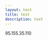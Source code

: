 ```yaml
---
layout: test
title: test
description: test
---
```


<html>
<body>
<p>95.155.35.110</p>
<p></p>
</body>

</html>
